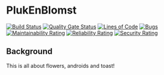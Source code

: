 PlukEnBlomst
======

[![Build Status](https://travis-ci.com/DoggyCraftDK/PlukEnBlomst.svg?branch=master)](https://travis-ci.com/DoggyCraftDK/PlukEnBlomst)
[![Quality Gate Status](https://sonarcloud.io/api/project_badges/measure?project=DoggyCraftDK_PlukEnBlomst&metric=alert_status)](https://sonarcloud.io/dashboard?id=DoggyCraftDK_PlukEnBlomst)
[![Lines of Code](https://sonarcloud.io/api/project_badges/measure?project=DoggyCraftDK_PlukEnBlomst&metric=ncloc)](https://sonarcloud.io/dashboard?id=DoggyCraftDK_PlukEnBlomst)
[![Bugs](https://sonarcloud.io/api/project_badges/measure?project=DoggyCraftDK_PlukEnBlomst&metric=bugs)](https://sonarcloud.io/dashboard?id=DoggyCraftDK_PlukEnBlomst)
[![Maintainability Rating](https://sonarcloud.io/api/project_badges/measure?project=DoggyCraftDK_PlukEnBlomst&metric=sqale_rating)](https://sonarcloud.io/dashboard?id=DoggyCraftDK_PlukEnBlomst)
[![Reliability Rating](https://sonarcloud.io/api/project_badges/measure?project=DoggyCraftDK_PlukEnBlomst&metric=reliability_rating)](https://sonarcloud.io/dashboard?id=DoggyCraftDK_PlukEnBlomst)
[![Security Rating](https://sonarcloud.io/api/project_badges/measure?project=DoggyCraftDK_PlukEnBlomst&metric=security_rating)](https://sonarcloud.io/dashboard?id=DoggyCraftDK_PlukEnBlomst)

Background
---------
This is all about flowers, androids and toast!

